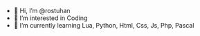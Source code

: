 - 👋 Hi, I’m @rostuhan
- 👀 I’m interested in Coding
- 🌱 I’m currently learning Lua, Python, Html, Css, Js, Php, Pascal

<!---
rostuhan/rostuhan is a ✨ special ✨ repository because its `README.md` (this file) appears on your GitHub profile.
You can click the Preview link to take a look at your changes.
--->
